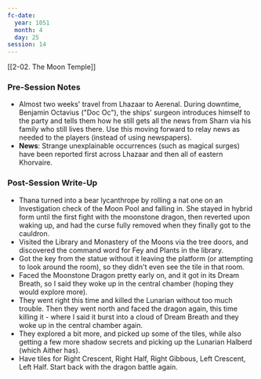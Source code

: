 ```yaml
---
fc-date:
  year: 1051
  month: 4
  day: 25
session: 14
---
```

[[2-02. The Moon Temple]]

### Pre-Session Notes

* Almost two weeks' travel from Lhazaar to Aerenal. During downtime, Benjamin Octavius ("Doc Oc"), the ships' surgeon introduces himself to the party and tells them how he still gets all the news from Sharn via his family who still lives there. Use this moving forward to relay news as needed to the players (instead of using newspapers).
* **News**: Strange unexplainable occurrences (such as magical surges) have been reported first across Lhazaar and then all of eastern Khorvaire.

### Post-Session Write-Up

* Thana turned into a bear lycanthrope by rolling a nat one on an Investigation check of the Moon Pool and falling in. She stayed in hybrid form until the first fight with the moonstone dragon, then reverted upon waking up, and had the curse fully removed when they finally got to the cauldron.
* Visited the Library and Monastery of the Moons via the tree doors, and discovered the command word for Fey and Plants in the library.
* Got the key from the statue without it leaving the platform (or attempting to look around the room), so they didn't even see the tile in that room.
* Faced the Moonstone Dragon pretty early on, and it got in its Dream Breath, so I said they woke up in the central chamber (hoping they would explore more).
* They went right this time and killed the Lunarian without too much trouble. Then they went north and faced the dragon again, this time killing it - where I said it burst into a cloud of Dream Breath and they woke up in the central chamber again.
* They explored a bit more, and picked up some of the tiles, while also getting a few more shadow secrets and picking up the Lunarian Halberd (which Aither has).
* Have tiles for Right Crescent, Right Half, Right Gibbous, Left Crescent, Left Half. Start back with the dragon battle again.
